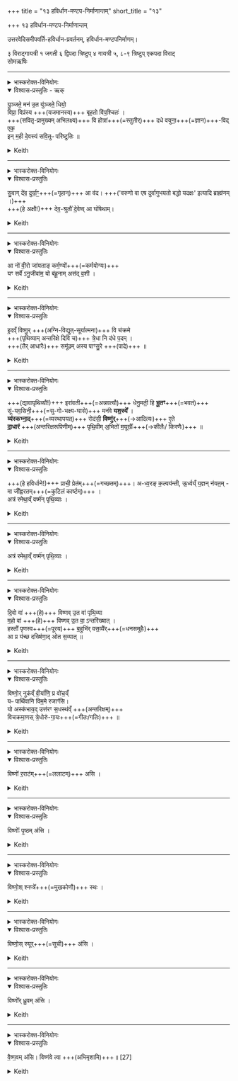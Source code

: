 +++
title = "१३ हविर्धान-मण्टप-निर्माणान्तम्"
short_title = "१३"

+++
१३ हविर्धान-मण्टप-निर्माणान्तम्

उत्तरवेदिसमीपवर्ति-हविर्धान-प्रवर्तनम्, हविर्धान-मण्टपनिर्माणम्।

३ विराट्गायत्री
१ जगती
६ द्विपदा त्रिष्टुप्
४ गायत्री
५, ८-९ त्रिष्टुप्
एकपदा विराट्   
सोमऋषिः


________
<details><summary>भास्करोक्त-विनियोगः</summary>

शाला-मुखीये ऽग्नौ शामित्रं जुहोति - युञ्जत इति जगत्या ॥
</details>

<details open><summary>विश्वास-प्रस्तुतिः - ऋक्</summary>

यु॒ञ्जते॒ मन॑ उ॒त यु॑ञ्जते॒ धियो॒  
विप्रा॒ विप्र॑स्य +++(यजमानस्य)+++ बृह॒तो वि॑प॒श्चितः॑ ।  
+++(सवितृ-प्रामुख्यम् अभिलक्ष्य)+++ वि होत्रा॑+++(=स्तुतीर्)+++ दधे वयुना॒+++(=ज्ञान)+++-विद् एक॒  
इन् म॒ही दे॒वस्य॑ सवि॒तुᳶ परि॑ष्टुतिः ॥
</details>

<details><summary>Keith</summary>

They yoke their minds, and yoke their thoughts,
The priests of the mighty wise priest;
He alone, who knows the way, ordains their priestly functions;
Great is the praise of the god Savitr.
</details>



________
<details><summary>भास्करोक्त-विनियोगः</summary>

अक्षोत्सर्जने जपति।
</details>

<details open><summary>विश्वास-प्रस्तुतिः</summary>

सु॒वाग् दे॑व॒ दुर्या॒ꣳ॒+++(=गृहान्)+++ आ व॑द। +++('वरुणो वा एष दुर्वागुभयतो बद्धो यदक्षः' इत्यादि ब्राह्मंणम् ।)+++  
+++(हे अक्षौ!)+++ देव॒-श्रुतौ॑ दे॒वेष्व् आ घो॑षेथाम्।
</details>

<details><summary>Keith</summary>

With fair voice, O god, do thou address the dwelling.  
Ye two, famed among the gods, make proclamation among the gods.
</details>

________
<details><summary>भास्करोक्त-विनियोगः</summary>

अक्ष-धुरम् अवाञ्जयति।
</details>

<details open><summary>विश्वास-प्रस्तुतिः</summary>

आ नो॑ वी॒रो जा॑यताङ् कर्म॒ण्यो॑+++(=कर्मयोग्यः)+++  
यꣳ सर्वे॑ ऽनु॒जीवा॑म॒ यो ब॑हू॒नाम् अस॑द् व॒शी ।  
</details>

<details><summary>Keith</summary>

For us be born a hero of great deeds,  
On whom we may all depend,  
Who shall be ruler over many.
</details>

________
<details><summary>भास्करोक्त-विनियोगः</summary>

दक्षिणस्यां चक्रवर्तिन्यां जुहोति। यतः - इदं विष्णुरेव स्वयं विचक्रमे विक्रमते यद्धविर्धानं विक्रमते।
</details>

<details open><summary>विश्वास-प्रस्तुतिः</summary>

इ॒दव्ँ विष्णु॒र् +++(अग्नि-विद्युत्-सूर्यात्मना)+++ वि च॑क्रमे  
+++(पृथिव्याम् अन्तरिक्षे दिवि च)+++ त्रे॒धा नि द॑धे प॒दम् ।  
+++(तैर् आधारैः)+++ समू॑ढम् अस्य पाꣳसु॒रे +++(पादे)+++ ॥
</details>

<details><summary>Keith</summary>

Over this Visnu strode;  
Thrice did he set down his foot;  
(All) is gathered [1] in its dust.
</details>

________
<details><summary>भास्करोक्त-विनियोगः</summary>

उत्तरस्यां वर्तन्यां जुहोति।
</details>

<details open><summary>विश्वास-प्रस्तुतिः</summary>

+++(द्यावापृथिव्यौ!)+++ इरा॑वती+++(=अन्नवत्यौ)+++ धेनु॒मती॒ हि **भू॒तꣳ**+++(=भवतं)+++  
सू॑-यव॒सिनी॒+++(=सु-गो-भक्ष्य-घासे)+++ मन॑वे **यश॒स्ये᳚** ।  
**व्य॑स्कभ्ना॒द्**+++(=व्यस्थापयत्)+++ रोद॑सी॒ **विष्णु॑र्**+++(→आदित्यः)+++ ए॒ते  
**दा॒धार॑** +++(अन्तरिक्षरूपिणीम्)+++ पृथि॒वीम् अ॒भितो॑ म॒यूखैः᳚+++(→कीलैः/ किरणैः)+++ ॥
</details>

<details><summary>Keith</summary>

So then be ye two rich in food, in cows,  
In good grass, ye that are famous, for man  
These two firmaments Visnu held asunder;  
He holdeth the earth on all sides with pegs.
</details>

________
<details><summary>भास्करोक्त-विनियोगः</summary>

हविर्धाने प्रवर्तयन्ति।
</details>

<details open><summary>विश्वास-प्रस्तुतिः</summary>

+++(हे हविर्धाने!)+++ प्राची॒ प्रेत॑म्+++(=गच्छतम्)+++। अ-ध्व॒रङ् क॒ल्पय॑न्ती, ऊ॒र्ध्वय्ँ य॒ज्ञन् न॑यत॒म् - मा जी᳚ह्वरतम्+++(=कुटिलं कार्ष्टम्)+++ ।  
अत्र॑ रमेथा॒व्ँ वर्ष्म॑न् पृथि॒व्याः ।
</details>

<details><summary>Keith</summary>

Come ye two then forward, ordaining the offering; bring upward the sacrifice; do not falter.  
</details>

________
<details><summary>भास्करोक्त-विनियोगः</summary>

अध्वर्यू हविर्धाने स्थापयतः।  
</details>

<details open><summary>विश्वास-प्रस्तुतिः</summary>

अत्र॑ रमेथा॒व्ँ वर्ष्म॑न् पृथि॒व्याः ।
</details>

<details><summary>Keith</summary>

There rest on the height of the earth.
</details>

________
<details><summary>भास्करोक्त-विनियोगः</summary>

अध्वर्यू हविर्धानयोर् मध्यौ निघ्नतः - दिव इति त्रिष्टुभा ॥
</details>

<details open><summary>विश्वास-प्रस्तुतिः</summary>

दि॒वो वा॑ +++(हे)+++ विष्णव् उ॒त वा॑ पृथि॒व्या  
म॒हो वा॑ +++(हे)+++ विष्णव् उ॒त वा॒ ऽन्तरि॑ख्षात् ।  
हस्तौ॑ पृणस्व+++(=पूरय)+++ ब॒हुभि॑र् वस॒व्यै॑र्+++(=धनसमूहैः)+++  
आ प्र य॑च्छ दख्षि॑णा॒द् ओत स॒व्यात् ॥
</details>

<details><summary>Keith</summary>

From the sky, O Visnu, or from the earth,  
Or from the great (sky), or from the atmosphere,  
Fill thy hands with many good things,  
Give to us [2] from right and from left.  
</details>

________
<details><summary>भास्करोक्त-विनियोगः</summary>

अध्वर्यू मेध्यौ बध्नीतः - विष्णोर्नुकमिति त्रिष्टुभा ॥
</details>

<details open><summary>विश्वास-प्रस्तुतिः</summary>

विष्णो॒र् नुक॑व्ँ वी॒र्या॑णि॒ प्र वो॑च॒य्ँ  
यᳶ पार्थि॑वानि विम॒मे रजाꣳ॑सि।  
यो अस्क॑भाय॒द् उत्त॑रꣳ स॒धस्थ॑व्ँ +++(अन्तरिक्षम्)+++  
विचक्रमा॒णस् त्रे॒धोरु॑-गा॒यः+++(=गीतः/‌गतिः)+++ ॥
</details>

<details><summary>Keith</summary>

I shall proclaim the mighty deeds of Visnu  
Who meted out the spaces of the earth,  
Who established the highest abode,  
Stepping thrice, the far-goer.
</details>

________
<details><summary>भास्करोक्त-विनियोगः</summary>

रराटीम् आसञ्जयति।
</details>

<details open><summary>विश्वास-प्रस्तुतिः</summary>

विष्णो॑ र॒राट॑म्+++(=ललाटम्)+++ असि ।
</details>

<details><summary>Keith</summary>

Thou art the forehead of Visnu.
</details>

________
<details><summary>भास्करोक्त-विनियोगः</summary>

मध्यमं छदिर् अधिनिदधाति।
</details>

<details open><summary>विश्वास-प्रस्तुतिः</summary>

विष्णोः᳚ पृ॒ष्ठम् अ॑सि ।
</details>

<details><summary>Keith</summary>

Thou art the back of Visnu.
</details>

________
<details><summary>भास्करोक्त-विनियोगः</summary>

पार्श्वयोच् छदिषी+++(=??)+++ निदधाति।
</details>

<details open><summary>विश्वास-प्रस्तुतिः</summary>

विष्णो॒श् श्नप्त्रे᳚+++(=मुखकोणौ)+++ स्थः ।
</details>

<details><summary>Keith</summary>

Ye two are the corners' of Visnu's mouth.
</details>

________
<details><summary>भास्करोक्त-विनियोगः</summary>

दक्षिणबाहौ कुशम् उपसङ्गृह्य स्यन्द्यां प्रवर्तयति - विष्णोस्स्यूरिति ॥
</details>

<details open><summary>विश्वास-प्रस्तुतिः</summary>

विष्णो॒स् स्यूर्+++(=सूची)+++ अ॑सि ।
</details>

<details><summary>Keith</summary>

Thou art the thread of Visnu.
</details>

________
<details><summary>भास्करोक्त-विनियोगः</summary>

द्वारग्रन्थिं करोति - विष्णोर्ध्रुवमसीति ॥
</details>

<details open><summary>विश्वास-प्रस्तुतिः</summary>

विष्णो᳚र् ध्रु॒वम् अ॑सि ।
</details>

<details><summary>Keith</summary>

Thou art the fixed point of Visnu.
</details>

________
<details><summary>भास्करोक्त-विनियोगः</summary>

हविर्धान-मण्डपम् अभिमृशति - वैष्णवमिति ॥
</details>

<details open><summary>विश्वास-प्रस्तुतिः</summary>

वै॒ष्ण॒वम् अ॑सि। विष्ण॑वे त्वा +++(अभिमृशामि)+++॥ [27]  
</details>

<details><summary>Keith</summary>

Thou art of Vishu; to Visnu thee!

</details>
